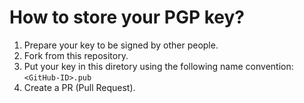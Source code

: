 # How to store your PGP key?

1. Prepare your key to be signed by other people.
2. Fork from this repository.
3. Put your key in this diretory using the following name convention:
   `<GitHub-ID>.pub`
4. Create a PR (Pull Request).
